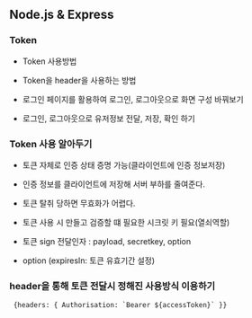 ## Node.js & Express

### Token

- Token 사용방법
- Token을 header을 사용하는 방법

- 로그인 페이지를 활용하여 로그인, 로그아웃으로 화면 구성 바꿔보기
- 로그인, 로그아웃으로 유저정보 전달, 저장, 확인 하기

### Token 사용 알아두기

- 토큰 자체로 인증 상태 증명 가능(클라이언트에 인증 정보저장)
- 인증 정보를 클라이언트에 저장해 서버 부하를 줄여준다.
- 토큰 탈취 당하면 무효화가 어렵다.

- 토큰 사용 시 만들고 검증할 떄 필요한 시크릿 키 필요(열쇠역할)
- 토큰 sign 전달인자 : payload, secretkey, option
- option (expiresIn: 토큰 유효기간 설정)

### header을 통해 토큰 전달시 정해진 사용방식 이용하기

```
 {headers: { Authorisation: `Bearer ${accessToken}` }}
```
